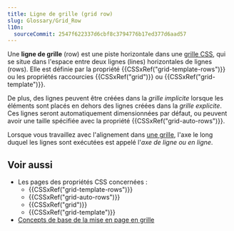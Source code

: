 ```yaml
---
title: Ligne de grille (grid row)
slug: Glossary/Grid_Row
l10n:
  sourceCommit: 2547f622337d6cbf8c3794776b17ed377d6aad57
---
```


Une **ligne de grille** (row) est une piste horizontale dans une [grille CSS](/fr/docs/Web/CSS/CSS_grid_layout), qui se situe dans l'espace entre deux lignes (lines) horizontales de lignes (rows). Elle est définie par la propriété {{CSSxRef("grid-template-rows")}} ou les propriétés raccourcies {{CSSxRef("grid")}} ou {{CSSxRef("grid-template")}}.

De plus, des lignes peuvent être créées dans la _grille implicite_ lorsque les éléments sont placés en dehors des lignes créées dans la _grille explicite_. Ces lignes seront automatiquement dimensionnées par défaut, ou peuvent avoir une taille spécifiée avec la propriété {{CSSxRef("grid-auto-rows")}}.

Lorsque vous travaillez avec l'alignement dans [une grille](/fr/docs/Web/CSS/CSS_grid_layout), l'axe le long duquel les lignes sont exécutées est appelé l'_axe de ligne ou en ligne_.

## Voir aussi

- Les pages des propriétés CSS concernées&nbsp;:
  - {{CSSxRef("grid-template-rows")}}
  - {{CSSxRef("grid-auto-rows")}}
  - {{CSSxRef("grid")}}
  - {{CSSxRef("grid-template")}}
- [Concepts de base de la mise en page en grille](/fr/docs/Web/CSS/CSS_grid_layout/Basic_concepts_of_grid_layout)
